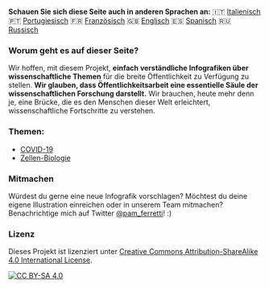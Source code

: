 **Schauen Sie sich diese Seite auch in anderen Sprachen an:** 🇮🇹  [Italienisch](/it/) 🇵🇹 [Portugiesisch](../pt/) 🇫🇷 [Französisch](../fr/) 🇬🇧 [Englisch](../) 🇪🇸 [Spanisch](../es/) 🇷🇺 [Russisch](../ru/)

### Worum geht es auf dieser Seite?

Wir hoffen, mit diesem Projekt, **einfach verständliche Infografiken über wissenschaftliche Themen** für die breite Öffentlichkeit zu Verfügung zu stellen.
**Wir glauben, dass Öffentlichkeitsarbeit eine essentielle Säule der wissenschaftlichen Forschung darstellt.** Wir brauchen, heute mehr denn je, eine Brücke, die es den Menschen dieser Welt erleichtert, wissenschaftliche Fortschritte zu verstehen.


### Themen:

- [COVID-19](https://easy-infographics.github.io/COVID-19/de/)
- [Zellen-Biologie](https://easy-infographics.github.io/Cell_Biology/de/)

### Mitmachen

Würdest du gerne eine neue Infografik vorschlagen? Möchtest du deine eigene Illustration einreichen oder in unserem Team mitmachen?
 Benachrichtige mich auf Twitter [@pam_ferretti](https://twitter.com/pam_ferretti)! :)

### Lizenz

Dieses Projekt ist lizenziert unter
[Creative Commons Attribution-ShareAlike 4.0 International License][cc-by-sa].

[![CC BY-SA 4.0][cc-by-sa-image]][cc-by-sa]

[cc-by-sa]: http://creativecommons.org/licenses/by-sa/4.0/
[cc-by-sa-image]: https://licensebuttons.net/l/by-sa/4.0/88x31.png
[cc-by-sa-shield]: https://img.shields.io/badge/License-CC%20BY--SA%204.0-lightgrey.svg
